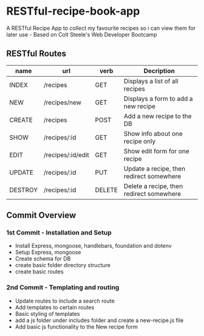 # RESTful-recipe-book-app
A RESTful Recipe App to collect my favourite recipes so i can view them for later use - Based on Colt Steele's Web Developer Bootcamp

## RESTful Routes

| name  |       url        | verb  |            Decription                   |
|-------|------------------|-------|-----------------------------------------|
|INDEX  | /recipes         | GET   | Displays a list of all recipes          |
|NEW    | /recipes/new     | GET   | Displays a form to add a new recipe     |
|CREATE | /recipes         | POST  | Add a new recipe to the DB              |
|SHOW   | /recipes/:id     | GET   | Show info about one recipe only         |
|EDIT   | /recipes/:id/edit| GET   | Show edit form for one recipe           |
|UPDATE | /recipes/:id     | PUT   | Update a recipe, then redirect somewhere|
|DESTROY| /recipes/:id     | DELETE| Delete a recipe, then redirect somewhere|
 
## Commit Overview

### 1st Commit - Installation and Setup
- Install Express, mongoose, handlebars, foundation and dotenv 
- Setup Express, mongoose 
- Create schema for DB
- create basic folder directory structure  
- create basic routes

### 2nd Commit - Templating and routing
- Update routes to include a search route
- Add templates to certain routes
- Basic styling of templates
- add a js folder under includes folder and create a new-recipe.js file
- Add basic js functionality to the New recipe form


